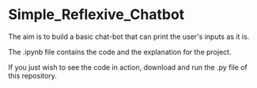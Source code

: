 # Simple_Reflexive_Chatbot
The aim is to build a basic chat-bot that can print the user's inputs as it is. 

The .ipynb file contains the code and the explanation for the project.

If you just wish to see the code in action, download and run the .py file of this repository.
